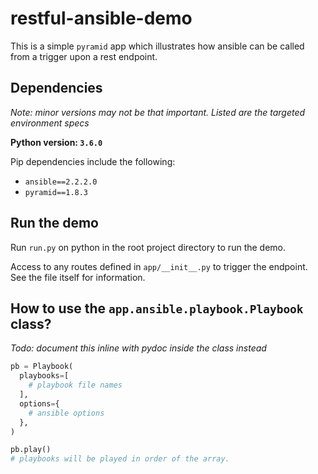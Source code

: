 # restful-ansible-demo

This is a simple `pyramid` app which illustrates how ansible can be
called from a trigger upon a rest endpoint.

## Dependencies

*Note: minor versions may not be that important. Listed are the
targeted environment specs*

**Python version: `3.6.0`**

Pip dependencies include the following:

+ `ansible==2.2.2.0`
+ `pyramid==1.8.3`

## Run the demo

Run `run.py` on python in the root project directory to run the demo.

Access to any routes defined in `app/__init__.py` to trigger the
endpoint. See the file itself for information.

## How to use the `app.ansible.playbook.Playbook` class?

*Todo: document this inline with pydoc inside the class instead*

```python
pb = Playbook(
  playbooks=[
    # playbook file names
  ],
  options={
    # ansible options
  },
)

pb.play()
# playbooks will be played in order of the array.
```
